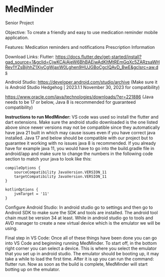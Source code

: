 # MedMinder
Senior Project

Objective:
To create a friendly and easy to use medication reminder mobile application.

Features:
Medication reminders and notifications
Prescription Information

Download Links:
Flutter: https://docs.flutter.dev/get-started/install?gad_source=1&gclid=CjwKCAiAjeW6BhBAEiwAdKltMtREmGqXc5ZARzsaWHRev1YZsBijhhZ1XjyCgWjaxW0Lghen9HUJGBoCgcIQAvD_BwE&gclsrc=aw.ds

Android Studio: https://developer.android.com/studio/archive 
(Make sure it is Android Studio Hedgehog | 2023.1.1 November 30, 2023 for compatibility)

https://www.oracle.com/java/technologies/downloads/?er=221886 
(Java needs to be 17 or below, Java 8 is recommended for guaranteed compatibility)

**Instructions to run MedMinder:**
VS code was used so install the flutter and dart extensions. Make sure the android studio downloaded is the one listed above since newer versions may not be compatible since they automatically have java 21 built in which may cause issues even if you have correct java installed. Java 17 and below should be compatible with our project but to guarantee it working with no issues java 8 is recommended. If you already have for example java 11, you would have to go into the build.gradle file in android/app and make sure to change the numbers in the following code section to match your java to look like this:
    
    compileOptions {
        sourceCompatibility JavaVersion.VERSION_11
        targetCompatibility JavaVersion.VERSION_11
    }

    kotlinOptions {
        jvmTarget = '11'
    }

Configure Android Studio:
In android studio go to settings and then go to Android SDK to make sure the SDK and tools are installed. The android tool chain must be version 34 at least. While in android studio go to tools and AVD manager to create a new virtual device which is the emulator we will be using.

Final step in VS Code:
Once all of these things have been done you can go into VS Code and beginning running MedMinder. To start off, in the bottom right corner you can select a device. This is where you select the emulator that you set up in android studio. The emulator should be booting up, it may take a while to load the first time. After it is up you can run the command: flutter run. Now as soon as the build is complete, MedMinder will start botting up on the emulator.
